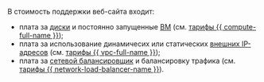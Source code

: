 В стоимость поддержки веб-сайта входит:

* плата за [диски](../../../compute/concepts/disk.md) и постоянно запущенные [ВМ](../../../compute/concepts/vm.md) (см. [тарифы {{ compute-full-name }}](../../../compute/pricing.md));
* плата за использование динамичесих или статических [внешних IP-адресов](../../../vpc/concepts/address.md#public-addresses) (см. [тарифы {{ vpc-full-name }}](../../../vpc/pricing.md));
* плата за [сетевой балансировщик](../../../network-load-balancer/concepts/index.md) и балансировку трафика (см. [тарифы {{ network-load-balancer-name }}](../../../network-load-balancer/pricing.md)).
